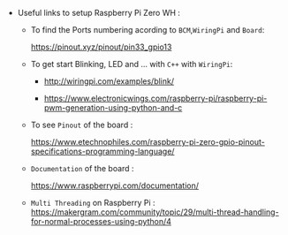 - Useful links to setup Raspberry Pi Zero WH :

  - To find the Ports numbering acording to `BCM`,`WiringPi` and `Board`:
  
    https://pinout.xyz/pinout/pin33_gpio13
    
  - To get start Blinking, LED and ... with `C++` with `WiringPi`:
 
    - http://wiringpi.com/examples/blink/
    
    - https://www.electronicwings.com/raspberry-pi/raspberry-pi-pwm-generation-using-python-and-c
  - To see `Pinout` of the board :
 
    https://www.etechnophiles.com/raspberry-pi-zero-gpio-pinout-specifications-programming-language/
  - `Documentation` of the board : 
 
    https://www.raspberrypi.com/documentation/
  - `Multi Threading` on Raspberry Pi :
              https://makergram.com/community/topic/29/multi-thread-handling-for-normal-processes-using-python/4
